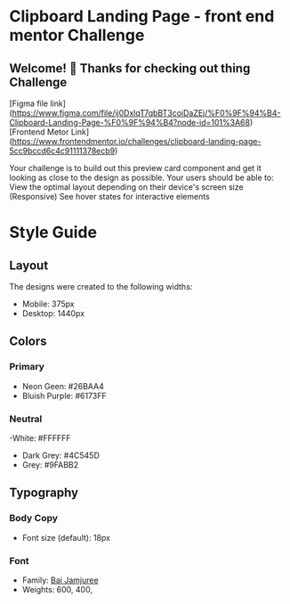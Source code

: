 # Clipboard Landing Page - front end mentor Challenge

## Welcome! 👋 Thanks for checking out thing Challenge

[Figma file link] (https://www.figma.com/file/ij0DxlqT7qbBT3coiDaZEj/%F0%9F%94%B4-Clipboard-Landing-Page-%F0%9F%94%B4?node-id=101%3A68)
[Frontend Metor Link] (https://www.frontendmentor.io/challenges/clipboard-landing-page-5cc9bccd6c4c91111378ecb9)

Your challenge is to build out this preview card component and get it looking as close to the design as possible. Your users should be able to:
View the optimal layout depending on their device's screen size (Responsive)
See hover states for interactive elements

# Style Guide

## Layout

The designs were created to the following widths:

- Mobile: 375px
- Desktop: 1440px

## Colors

### Primary

- Neon Geen: #26BAA4
- Bluish Purple: #6173FF

### Neutral

-White: #FFFFFF
- Dark Grey: #4C545D
- Grey: #9FABB2

## Typography

### Body Copy

- Font size (default): 18px

### Font

- Family: [Bai Jamjuree](https://fonts.google.com/specimen/Bai+Jamjuree?query=Bai+Jamjuree)
- Weights: 600, 400, 

